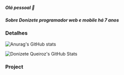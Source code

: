 ##### Olá pessoal 👋

##### Sobre Donizete programador web e mobile há 7 anos

### Detalhes

![Anurag's GitHub stats](https://github-readme-stats.vercel.app/api?username=donizeteq&show_icons=true)

![Donizete Queiroz's GitHub Stats](https://github-readme-stats.vercel.app/api?username=donizeteq&show_icons=true&theme=dracula)

### Project


